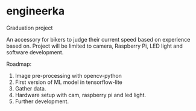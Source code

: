 # engineerka
Graduation project

An accessory for bikers to judge their current speed based on experience based on. Project will be limited to camera, Raspberry Pi, LED light and software development.

Roadmap:
1. Image pre-processing with opencv-python
2. First version of ML model in tensorflow-lite
3. Gather data.
4. Hardware setup with cam, raspberry pi and led light.
5. Further development.